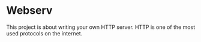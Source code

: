 # Webserv
This project is about writing your own HTTP server.  HTTP is one of the most used protocols on the internet.
